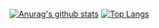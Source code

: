 [![Anurag's github stats](https://github-readme-stats.vercel.app/api?username=brian-izaki&show_icons=true&theme=synthwave)](https://github.com/anuraghazra/github-readme-stats)
[![Top Langs](https://github-readme-stats.vercel.app/api/top-langs/?username=brian-izaki&layout=compact&theme=synthwave)](https://github.com/anuraghazra/github-readme-stats)
